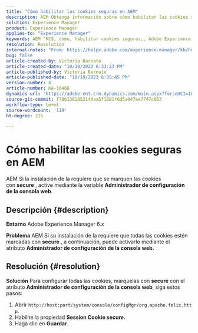 ```yaml
---
title: "Cómo habilitar las cookies seguras en AEM"
description: AEM Obtenga información sobre cómo habilitar las cookies seguras en el servicio de.  Habilite a través del Administrador de configuración de la consola web.
solution: Experience Manager
product: Experience Manager
applies-to: "Experience Manager"
keywords: AEM "KCS, cómo, habilitar cookies seguras,, Adobe Experience Manager, 6.x"
resolution: Resolution
internal-notes: "From: https://helpx.adobe.com/experience-manager/kb/how-to-enable-secure-cookies-in-AEM.html"
bug: false
article-created-by: Victoria Barnato
article-created-date: "10/19/2023 6:33:23 PM"
article-published-by: Victoria Barnato
article-published-date: "10/19/2023 6:35:45 PM"
version-number: 4
article-number: KA-16466
dynamics-url: "https://adobe-ent.crm.dynamics.com/main.aspx?forceUCI=1&pagetype=entityrecord&etn=knowledgearticle&id=c8a038fb-ad6e-ee11-8df0-6045bd006793"
source-git-commit: f7861382852140aa5f1881f6d5a047ee7747c953
workflow-type: tm+mt
source-wordcount: '119'
ht-degree: 21%

---
```


# Cómo habilitar las cookies seguras en AEM


AEM Si la instalación de la requiere que se marquen las cookies con <b>secure</b> , active mediante la variable <b>Administrador de configuración de la consola web</b>.

## Descripción {#description}


<b>Entorno</b>
Adobe Experience Manager 6.x

<b>Problema</b>
AEM Si su instalación de la requiere que todas las cookies estén marcadas con <b>secure</b> , a continuación, puede activarlo mediante el atributo <b>Administrador de configuración de la consola web.</b>


## Resolución {#resolution}


<b>Solución</b>
Para configurar todas las cookies, márquelas con <b>secure</b> con el atributo <b>Administrador de configuración de la consola web</b>, siga estos pasos:

1. Abrir `http://host:port/system/console/configMgr/org.apache.felix.http`.
2. Habilite la propiedad <b>Session Cookie secure</b>.
3. Haga clic en <b>Guardar</b>.

